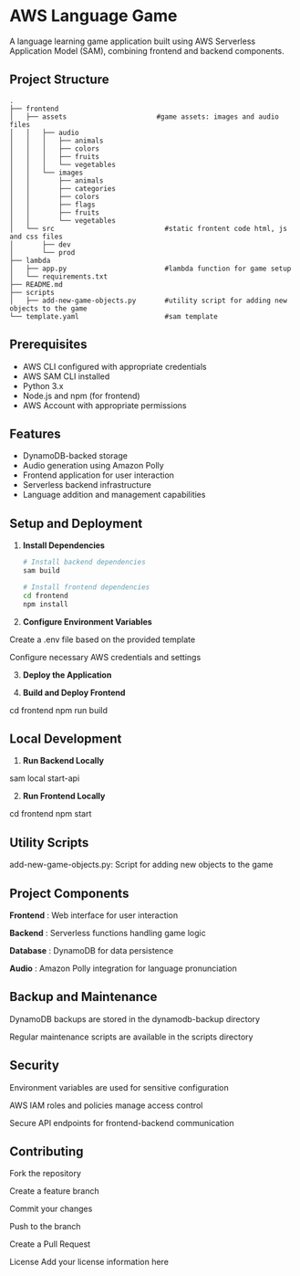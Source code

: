 # AWS Language Game

A language learning game application built using AWS Serverless Application Model (SAM), combining frontend and backend components.

## Project Structure
```
.
├── frontend
│   ├── assets                      #game assets: images and audio files
│   │   ├── audio
│   │   │   ├── animals
│   │   │   ├── colors
│   │   │   ├── fruits
│   │   │   └── vegetables
│   │   └── images
│   │       ├── animals
│   │       ├── categories
│   │       ├── colors
│   │       ├── flags
│   │       ├── fruits
│   │       └── vegetables
│   └── src                           #static frontent code html, js and css files
│       ├── dev                       
│       └── prod
├── lambda
│   ├── app.py                        #lambda function for game setup
│   └── requirements.txt
├── README.md
├── scripts
│   ├── add-new-game-objects.py       #utility script for adding new objects to the game
└── template.yaml                     #sam template

```

## Prerequisites

- AWS CLI configured with appropriate credentials
- AWS SAM CLI installed
- Python 3.x
- Node.js and npm (for frontend)
- AWS Account with appropriate permissions

## Features

- DynamoDB-backed storage
- Audio generation using Amazon Polly
- Frontend application for user interaction
- Serverless backend infrastructure
- Language addition and management capabilities

## Setup and Deployment

1. **Install Dependencies**
   ```bash
   # Install backend dependencies
   sam build

   # Install frontend dependencies
   cd frontend
   npm install

2. **Configure Environment Variables**

Create a .env file based on the provided template

Configure necessary AWS credentials and settings

3. **Deploy the Application**

4. **Build and Deploy Frontend**

cd frontend
npm run build


## Local Development
1. **Run Backend Locally**

sam local start-api

2. **Run Frontend Locally**

cd frontend
npm start


## Utility Scripts
add-new-game-objects.py: Script for adding new objects to the game


## Project Components
**Frontend** : Web interface for user interaction

**Backend** : Serverless functions handling game logic

**Database** : DynamoDB for data persistence

**Audio** : Amazon Polly integration for language pronunciation

## Backup and Maintenance
DynamoDB backups are stored in the dynamodb-backup directory

Regular maintenance scripts are available in the scripts directory

## Security
Environment variables are used for sensitive configuration

AWS IAM roles and policies manage access control

Secure API endpoints for frontend-backend communication

## Contributing
Fork the repository

Create a feature branch

Commit your changes

Push to the branch

Create a Pull Request

License
Add your license information here